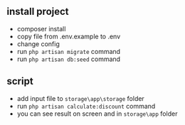 ## install project
- composer install
- copy file from .env.example to .env
- change config
- run `php artisan migrate` command
- run `php artisan db:seed` command

## script
- add input file to `storage\app\storage` folder
- run `php artisan calculate:discount` command
- you can see result on screen and in `storage\app` folder
